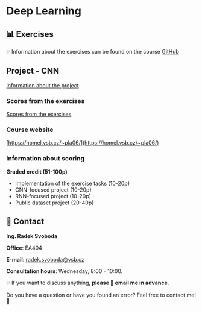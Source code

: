 # Deep Learning

## 📊 Exercises 
💡 Information about the exercises can be found on the course [GitHub](https://github.com/rasvob/VSB-FEI-Deep-Learning-Exercises)

## Project - CNN
[Information about the project](/~svo0175/DL_CNN.html)

### Scores from the exercises
[Scores from the exercises](https://docs.google.com/spreadsheets/d/1joytXot1BPn9szQd54xI6MQeIbBre4AUW10lyTtlkvA/edit?usp=sharing)

### Course website
[https://homel.vsb.cz/~pla06/](https://homel.vsb.cz/~pla06/)

### Information about scoring
**Graded credit (51-100p)**

* Implementation of the exercise tasks (10-20p)
* CNN-focused project (10-20p)
* RNN-focused project (10-20p)
* Public dataset project (20-40p)

## 📒 Contact 
**Ing. Radek Svoboda**

**Office**: EA404

**E-mail**: <radek.svoboda@vsb.cz>

**Consultation hours**: Wednesday, 8:00 - 10:00. 

💡 If you want to discuss anything, **please 📧 email me in advance**.

Do you have a question or have you found an error? Feel free to contact me! 🙂